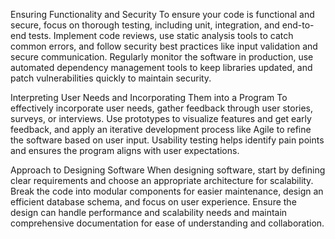 Ensuring Functionality and Security
To ensure your code is functional and secure, focus on thorough testing, including unit, integration, and end-to-end tests. Implement code reviews, use static analysis tools to catch common errors, and follow security best practices like input validation and secure communication. Regularly monitor the software in production, use automated dependency management tools to keep libraries updated, and patch vulnerabilities quickly to maintain security.

Interpreting User Needs and Incorporating Them into a Program
To effectively incorporate user needs, gather feedback through user stories, surveys, or interviews. Use prototypes to visualize features and get early feedback, and apply an iterative development process like Agile to refine the software based on user input. Usability testing helps identify pain points and ensures the program aligns with user expectations.

Approach to Designing Software
When designing software, start by defining clear requirements and choose an appropriate architecture for scalability. Break the code into modular components for easier maintenance, design an efficient database schema, and focus on user experience. Ensure the design can handle performance and scalability needs and maintain comprehensive documentation for ease of understanding and collaboration.

